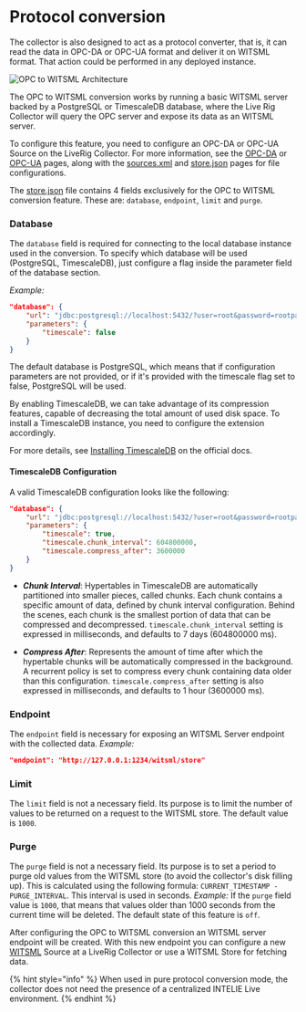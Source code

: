 # Protocol conversion

The collector is also designed to act as a protocol converter, that is, it can read the data in OPC-DA or OPC-UA format
and deliver it on WITSML format. That action could be performed in any deployed instance.

![OPC to WITSML Architecture](../.gitbook/assets/OPCToWitsmlConverter.png)

The OPC to WITSML conversion works by running a basic WITSML server backed by a PostgreSQL or TimescaleDB database, where the Live Rig
Collector will query the OPC server and expose its data as an WITSML server.

To configure this feature, you need to configure an OPC-DA or OPC-UA Source on the LiveRig Collector. For more
information,
see the [OPC-DA](./protocols/opc-da.md) or [OPC-UA](./protocols/opc-ua.md) pages, along with
the [sources.xml](./configuration/sources.xml.md)
and [store.json](./configuration/store.json.md) pages for file configurations.

The [store.json](./configuration/store.json.md) file contains 4 fields exclusively for the OPC to WITSML conversion
feature.
These are: `database`, `endpoint`, `limit` and `purge`.

### Database

The `database` field is required for connecting to the local database instance used in the conversion.
To specify which database will be used (PostgreSQL, TimescaleDB), just configure a flag inside the parameter field of the database section.

*Example:*

```json
"database": {
    "url": "jdbc:postgresql://localhost:5432/?user=root&password=rootpassword",
    "parameters": {
        "timescale": false
    }
}
```

The default database is PostgreSQL, which means that if configuration parameters are not provided, or if it's
provided with the timescale flag set to false, PostgreSQL will be used.

By enabling TimescaleDB, we can take advantage of its compression features, capable of decreasing the total
amount of used disk space.
To install a TimescaleDB instance, you need to configure the extension accordingly.

For more details, see [Installing TimescaleDB](https://docs.timescale.com/self-hosted/latest/install/)
on the official docs.

#### TimescaleDB Configuration

A valid TimescaleDB configuration looks like the following:

```json
"database": {
    "url": "jdbc:postgresql://localhost:5432/?user=root&password=rootpassword",
    "parameters": {
        "timescale": true,
        "timescale.chunk_interval": 604800000,
        "timescale.compress_after": 3600000
    }
}
```

- ***Chunk Interval***: Hypertables in TimescaleDB are automatically partitioned into smaller pieces, called chunks.
Each chunk contains a specific amount of data, defined by chunk interval configuration.
Behind the scenes, each chunk is the smallest portion of data that can be compressed and decompressed.
`timescale.chunk_interval` setting is expressed in milliseconds, and defaults to 7 days (604800000 ms).


- ***Compress After***: Represents the amount of time after which the hypertable chunks will be automatically
compressed in the background. A recurrent policy is set to compress every chunk containing data older
than this configuration. `timescale.compress_after` setting is also expressed in milliseconds,
and defaults to 1 hour (3600000 ms).


### Endpoint

The `endpoint` field is necessary for exposing an WITSML Server endpoint with the collected data. *Example:*

```json
"endpoint": "http://127.0.0.1:1234/witsml/store"
```

### Limit

The `limit` field is not a necessary field. Its purpose is to limit the number of values to be returned on a request to
the WITSML store.
The default value is `1000`.

### Purge

The `purge` field is not a necessary field. Its purpose is to set a period to purge old values from the WITSML store (to
avoid the collector's disk filling up).
This is calculated using the following formula: `CURRENT_TIMESTAMP - PURGE_INTERVAL`. This interval is used in seconds.
*Example:*
If the `purge` field value is `1000`, that means that values older than 1000 seconds from the current time will be
deleted.
The default state of this feature is `off`.

After configuring the OPC to WITSML conversion an WITSML server endpoint will be created. With this new endpoint you can
configure a new [WITSML](./protocols/witsml.md) Source at a LiveRig Collector or use a WITSML Store for fetching data.

{% hint style="info" %}
When used in pure protocol conversion mode, the collector does not need the presence of a centralized INTELIE Live
environment.
{% endhint %}
